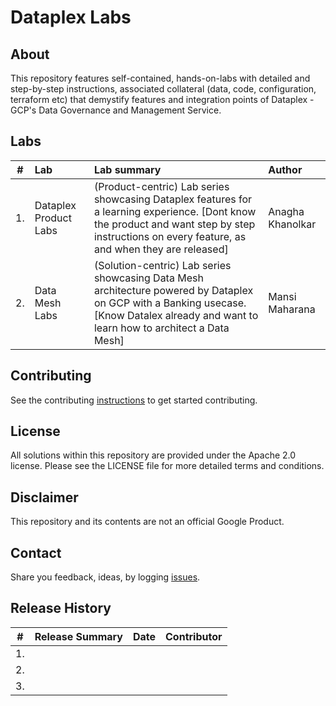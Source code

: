 # Dataplex Labs

## About
This repository features self-contained, hands-on-labs with detailed and step-by-step instructions, associated collateral (data, code, configuration, terraform etc) that demystify features and integration points of Dataplex - GCP's Data Governance and Management Service.

## Labs

| # | Lab | Lab summary | Author |
| -- | :--- | :--- |:--- |
| 1. |Dataplex Product Labs| (Product-centric) Lab series showcasing Dataplex features for a learning experience. [Dont know the product and want step by step instructions on every feature, as and when they are released] | Anagha Khanolkar|
| 2. |Data Mesh Labs| (Solution-centric) Lab series showcasing Data Mesh architecture powered by Dataplex on GCP with a Banking usecase. [Know Datalex already and want to learn how to architect a Data Mesh]| Mansi Maharana |


## Contributing
See the contributing [instructions](CONTRIBUTING.md) to get started contributing.

## License
All solutions within this repository are provided under the Apache 2.0 license. Please see the LICENSE file for more detailed terms and conditions.

## Disclaimer
This repository and its contents are not an official Google Product.

## Contact
Share you feedback, ideas, by logging [issues](../../issues).

## Release History

| # | Release Summary | Date |  Contributor |
| -- | :--- | :--- |:--- |
| 1. ||||
| 2. ||||
| 3. ||||
